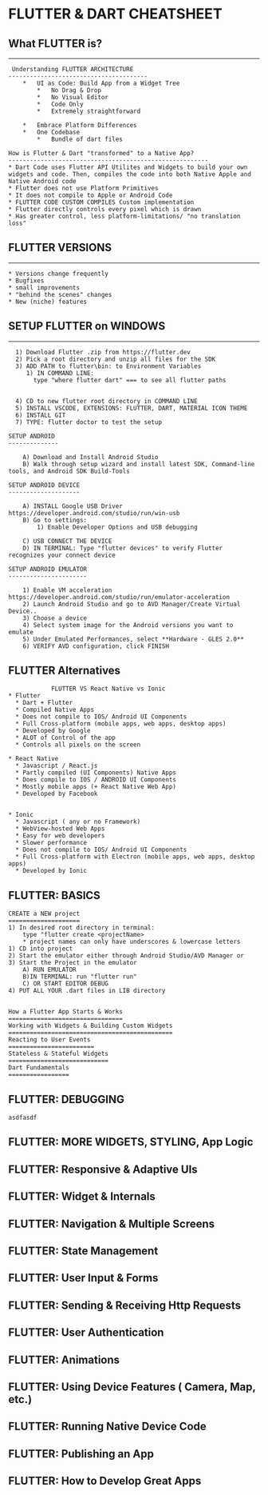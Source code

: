 # FLUTTER & DART CHEATSHEET

## What FLUTTER is? 
-------------------
     Understanding FLUTTER ARCHITECTURE
    ---------------------------------------
        *   UI as Code: Build App from a Widget Tree
            *   No Drag & Drop
            *   No Visual Editor
            *   Code Only
            *   Extremely straightforward
    
        *   Embrace Platform Differences
        *   One Codebase
            *   Bundle of dart files

    How is Flutter & Dart "transformed" to a Native App?
    --------------------------------------------------------
    * Dart Code uses Flutter API Utilites and Widgets to build your own widgets and code. Then, compiles the code into both Native Apple and Native Android code
    * Flutter does not use Platform Primitives
    * It does not compile to Apple or Android Code
    * FLUTTER CODE CUSTOM COMPILES Custom implementation
    * Flutter directly controls every pixel which is drawn
    * Has greater control, less platform-limitations/ "no translation loss"

## FLUTTER VERSIONS
---------------------
    * Versions change frequently
    * Bugfixes
    * small improvements
    * "behind the scenes" changes
    * New (niche) features

## SETUP FLUTTER on WINDOWS
--------------------

      1) Download Flutter .zip from https://flutter.dev
      2) Pick a root directory and unzip all files for the SDK
      3) ADD PATH to flutter\bin: to Environment Variables
         1) IN COMMAND LINE:
           type "where flutter dart" === to see all flutter paths
    

      4) CD to new flutter root directory in COMMAND LINE
      5) INSTALL VSCODE, EXTENSIONS: FLUTTER, DART, MATERIAL ICON THEME
      6) INSTALL GIT
      7) TYPE: flutter doctor to test the setup

    SETUP ANDROID 
    --------------

        A) Download and Install Android Studio
        B) Walk through setup wizard and install latest SDK, Command-line tools, and Android SDK Build-Tools

    SETUP ANDROID DEVICE
    --------------------

        A) INSTALL Google USB Driver https://developer.android.com/studio/run/win-usb
        B) Go to settings:
            1) Enable Developer Options and USB debugging
   
        C) USB CONNECT THE DEVICE 
        D) IN TERMINAL: Type "flutter devices" to verify Flutter recognizes your connect device

    SETUP ANDROID EMULATOR
    ----------------------

        1) Enable VM acceleration   https://developer.android.com/studio/run/emulator-acceleration
        2) Launch Android Studio and go to AVD Manager/Create Virtual Device..
        3) Choose a device
        4) Select system image for the Android versions you want to emulate
        5) Under Emulated Performances, select **Hardware - GLES 2.0** 
        6) VERIFY AVD configuration, click FINISH


FLUTTER Alternatives
-----------------------

                FLUTTER VS React Native vs Ionic
    * Flutter
      * Dart + Flutter
      * Compiled Native Apps
      * Does not compile to IOS/ Android UI Components
      * Full Cross-platform (mobile apps, web apps, desktop apps)
      * Developed by Google
      * ALOT of Control of the app
      * Controls all pixels on the screen
    
    * React Native
      * Javascript / React.js
      * Partly compiled (UI Components) Native Apps
      * Does compile to IOS / ANDROID UI Components
      * Mostly mobile apps (+ React Native Web App)
      * Developed by Facebook


    * Ionic
      * Javascript ( any or no Framework)
      * WebView-hosted Web Apps
      * Easy for web developers
      * Slower performance
      * Does not compile to IOS/ Android UI Components
      * Full Cross-platform with Electron (mobile apps, web apps, desktop apps)
      * Developed by Ionic


FLUTTER: BASICS
------------------------
    
    CREATE a NEW project
    ====================
    1) In desired root directory in terminal: 
        type "flutter create <projectName> 
        * project names can only have underscores & lowercase letters
    1) CD into project
    2) Start the emulator either through Android Studio/AVD Manager or 
    3) Start the Project in the emulator
        A) RUN EMULATOR 
        B)IN TERMINAL: run "flutter run"
        C) OR START EDITOR DEBUG
    4) PUT ALL YOUR .dart files in LIB directory


    How a Flutter App Starts & Works
    ================================
    Working with Widgets & Building Custom Widgets
    ==============================================
    Reacting to User Events
    ========================
    Stateless & Stateful Widgets
    ============================
    Dart Fundamentals
    =================

FLUTTER: DEBUGGING
--------------------------
    asdfasdf

FLUTTER: MORE WIDGETS, STYLING, App Logic
----------------------------------------

FLUTTER: Responsive & Adaptive UIs
-------------------------------------

FLUTTER: Widget & Internals
---------------------------

FLUTTER: Navigation & Multiple Screens
----------------------------------------

FLUTTER: State Management
---------------------------

FLUTTER: User Input & Forms
---------------------------

FLUTTER: Sending & Receiving Http Requests
------------------------------------------
FLUTTER: User Authentication
------------------------------------------

FLUTTER: Animations
------------------------------------------

FLUTTER: Using Device Features ( Camera, Map, etc.)
------------------------------------------

FLUTTER: Running Native Device Code
------------------------------------------

FLUTTER: Publishing an App
------------------------------------------

FLUTTER: How to Develop Great Apps
------------------------------------------